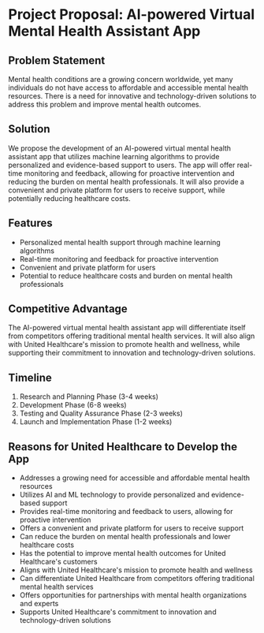 # Project Proposal: AI-powered Virtual Mental Health Assistant App

## Problem Statement
Mental health conditions are a growing concern worldwide, yet many individuals do not have access to affordable and accessible mental health resources. There is a need for innovative and technology-driven solutions to address this problem and improve mental health outcomes.

## Solution
We propose the development of an AI-powered virtual mental health assistant app that utilizes machine learning algorithms to provide personalized and evidence-based support to users. The app will offer real-time monitoring and feedback, allowing for proactive intervention and reducing the burden on mental health professionals. It will also provide a convenient and private platform for users to receive support, while potentially reducing healthcare costs.

## Features
- Personalized mental health support through machine learning algorithms
- Real-time monitoring and feedback for proactive intervention
- Convenient and private platform for users
- Potential to reduce healthcare costs and burden on mental health professionals

## Competitive Advantage
The AI-powered virtual mental health assistant app will differentiate itself from competitors offering traditional mental health services. It will also align with United Healthcare's mission to promote health and wellness, while supporting their commitment to innovation and technology-driven solutions.

## Timeline
1. Research and Planning Phase (3-4 weeks)
2. Development Phase (6-8 weeks)
3. Testing and Quality Assurance Phase (2-3 weeks)
4. Launch and Implementation Phase (1-2 weeks)

## Reasons for United Healthcare to Develop the App
- Addresses a growing need for accessible and affordable mental health resources
- Utilizes AI and ML technology to provide personalized and evidence-based support
- Provides real-time monitoring and feedback to users, allowing for proactive intervention
- Offers a convenient and private platform for users to receive support
- Can reduce the burden on mental health professionals and lower healthcare costs
- Has the potential to improve mental health outcomes for United Healthcare's customers
- Aligns with United Healthcare's mission to promote health and wellness
- Can differentiate United Healthcare from competitors offering traditional mental health services
- Offers opportunities for partnerships with mental health organizations and experts
- Supports United Healthcare's commitment to innovation and technology-driven solutions

